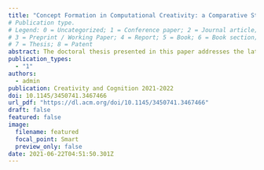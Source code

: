 ```yaml
---
title: "Concept Formation in Computational Creativity: a Comparative Study of Algorithmic Approaches"
# Publication type.
# Legend: 0 = Uncategorized; 1 = Conference paper; 2 = Journal article;
# 3 = Preprint / Working Paper; 4 = Report; 5 = Book; 6 = Book section;
# 7 = Thesis; 8 = Patent
abstract: The doctoral thesis presented in this paper addresses the latest advancements in machine learning architectures for creative artifact generation through the lenses of Design, Philosophy and Cognitive Science. The research adopts a trans-disciplinary approach, looking for opportunities to decompartmentalize knowledge and formalize efficient guidelines that facilitate adoption and operation of such technologies. Its main objective is to uncover the hidden assumptions embedded in these tools and formalize a theoretical framework able to describe the different concept ontologies employed during human-machine collaboration and their inter-operability. Three studies will be conducted to validate the framework, each addressing a specific domain (music, language, visual).
publication_types:
  - "1"
authors:
  - admin
publication: Creativity and Cognition 2021-2022
doi: 10.1145/3450741.3467466
url_pdf: "https://dl.acm.org/doi/10.1145/3450741.3467466"
draft: false
featured: false
image:
  filename: featured
  focal_point: Smart
  preview_only: false
date: 2021-06-22T04:51:50.301Z
---
```

